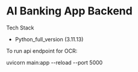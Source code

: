 # AI Banking App Backend 

Tech Stack 

- Python_full_version (3.11.13)

To run api endpoint for OCR:

uvicorn main:app --reload --port 5000
